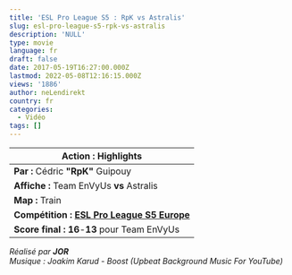 ```yaml
---
title: 'ESL Pro League S5 : RpK vs Astralis'
slug: esl-pro-league-s5-rpk-vs-astralis
description: 'NULL'
type: movie
language: fr
draft: false
date: 2017-05-19T16:27:00.000Z
lastmod: 2022-05-08T12:16:15.000Z
views: '1886'
author: neLendirekt
country: fr
categories:
  - Vidéo
tags: []
---
```

| **Action :** Highlights                                                               |
| ------------------------------------------------------------------------------------- |
| **Par :** Cédric **"RpK"** Guipouy                                                    |
| **Affiche :** Team EnVyUs **vs** Astralis                                             |
| **Map :** Train                                                                       |
| **Compétition : [ESL Pro League S5 Europe](/tournament/esl-pro-league-s5-europe/49)** |
| **Score final : 16**\-**13** pour Team EnVyUs                                         |

  
_Réalisé par **JOR**_  
_Musique : Joakim Karud - Boost (Upbeat Background Music For YouTube)_
